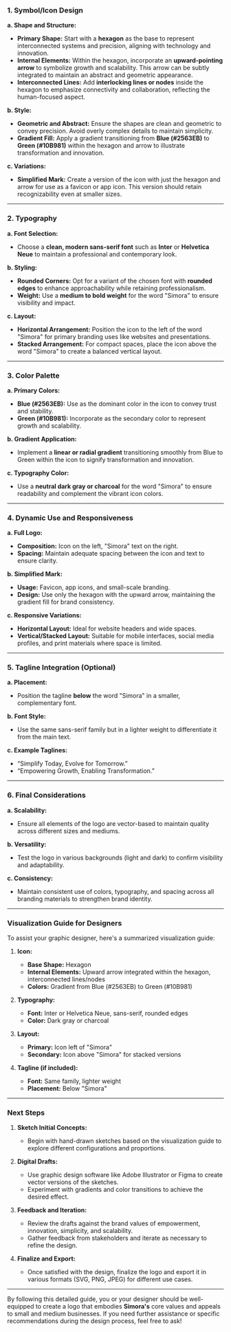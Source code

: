 ### **1. Symbol/Icon Design**

**a. Shape and Structure:**
- **Primary Shape:** Start with a **hexagon** as the base to represent interconnected systems and precision, aligning with technology and innovation.
- **Internal Elements:** Within the hexagon, incorporate an **upward-pointing arrow** to symbolize growth and scalability. This arrow can be subtly integrated to maintain an abstract and geometric appearance.
- **Interconnected Lines:** Add **interlocking lines or nodes** inside the hexagon to emphasize connectivity and collaboration, reflecting the human-focused aspect.

**b. Style:**
- **Geometric and Abstract:** Ensure the shapes are clean and geometric to convey precision. Avoid overly complex details to maintain simplicity.
- **Gradient Fill:** Apply a gradient transitioning from **Blue (#2563EB)** to **Green (#10B981)** within the hexagon and arrow to illustrate transformation and innovation.

**c. Variations:**
- **Simplified Mark:** Create a version of the icon with just the hexagon and arrow for use as a favicon or app icon. This version should retain recognizability even at smaller sizes.

---

### **2. Typography**

**a. Font Selection:**
- Choose a **clean, modern sans-serif font** such as **Inter** or **Helvetica Neue** to maintain a professional and contemporary look.

**b. Styling:**
- **Rounded Corners:** Opt for a variant of the chosen font with **rounded edges** to enhance approachability while retaining professionalism.
- **Weight:** Use a **medium to bold weight** for the word "Simora" to ensure visibility and impact.

**c. Layout:**
- **Horizontal Arrangement:** Position the icon to the left of the word "Simora" for primary branding uses like websites and presentations.
- **Stacked Arrangement:** For compact spaces, place the icon above the word "Simora" to create a balanced vertical layout.

---

### **3. Color Palette**

**a. Primary Colors:**
- **Blue (#2563EB):** Use as the dominant color in the icon to convey trust and stability.
- **Green (#10B981):** Incorporate as the secondary color to represent growth and scalability.

**b. Gradient Application:**
- Implement a **linear or radial gradient** transitioning smoothly from Blue to Green within the icon to signify transformation and innovation.

**c. Typography Color:**
- Use a **neutral dark gray or charcoal** for the word "Simora" to ensure readability and complement the vibrant icon colors.

---

### **4. Dynamic Use and Responsiveness**

**a. Full Logo:**
- **Composition:** Icon on the left, "Simora" text on the right.
- **Spacing:** Maintain adequate spacing between the icon and text to ensure clarity.

**b. Simplified Mark:**
- **Usage:** Favicon, app icons, and small-scale branding.
- **Design:** Use only the hexagon with the upward arrow, maintaining the gradient fill for brand consistency.

**c. Responsive Variations:**
- **Horizontal Layout:** Ideal for website headers and wide spaces.
- **Vertical/Stacked Layout:** Suitable for mobile interfaces, social media profiles, and print materials where space is limited.

---

### **5. Tagline Integration (Optional)**

**a. Placement:**
- Position the tagline **below** the word "Simora" in a smaller, complementary font.

**b. Font Style:**
- Use the same sans-serif family but in a lighter weight to differentiate it from the main text.

**c. Example Taglines:**
- “Simplify Today, Evolve for Tomorrow.”
- “Empowering Growth, Enabling Transformation.”

---

### **6. Final Considerations**

**a. Scalability:**
- Ensure all elements of the logo are vector-based to maintain quality across different sizes and mediums.

**b. Versatility:**
- Test the logo in various backgrounds (light and dark) to confirm visibility and adaptability.

**c. Consistency:**
- Maintain consistent use of colors, typography, and spacing across all branding materials to strengthen brand identity.

---

### **Visualization Guide for Designers**

To assist your graphic designer, here's a summarized visualization guide:

1. **Icon:**
   - **Base Shape:** Hexagon
   - **Internal Elements:** Upward arrow integrated within the hexagon, interconnected lines/nodes
   - **Colors:** Gradient from Blue (#2563EB) to Green (#10B981)

2. **Typography:**
   - **Font:** Inter or Helvetica Neue, sans-serif, rounded edges
   - **Color:** Dark gray or charcoal

3. **Layout:**
   - **Primary:** Icon left of "Simora"
   - **Secondary:** Icon above "Simora" for stacked versions

4. **Tagline (if included):**
   - **Font:** Same family, lighter weight
   - **Placement:** Below "Simora"

---

### **Next Steps**

1. **Sketch Initial Concepts:**
   - Begin with hand-drawn sketches based on the visualization guide to explore different configurations and proportions.

2. **Digital Drafts:**
   - Use graphic design software like Adobe Illustrator or Figma to create vector versions of the sketches.
   - Experiment with gradients and color transitions to achieve the desired effect.

3. **Feedback and Iteration:**
   - Review the drafts against the brand values of empowerment, innovation, simplicity, and scalability.
   - Gather feedback from stakeholders and iterate as necessary to refine the design.

4. **Finalize and Export:**
   - Once satisfied with the design, finalize the logo and export it in various formats (SVG, PNG, JPEG) for different use cases.

---

By following this detailed guide, you or your designer should be well-equipped to create a logo that embodies **Simora's** core values and appeals to small and medium businesses. If you need further assistance or specific recommendations during the design process, feel free to ask!
